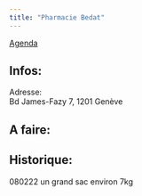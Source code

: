 ```yaml
---
title: "Pharmacie Bedat"
---
```


[Agenda](notes/AgendaMaJournee.md) 
## Infos:
Adresse:\
Bd James-Fazy 7, 1201 Genève

## A faire: 

## Historique:
080222 un grand sac environ 7kg